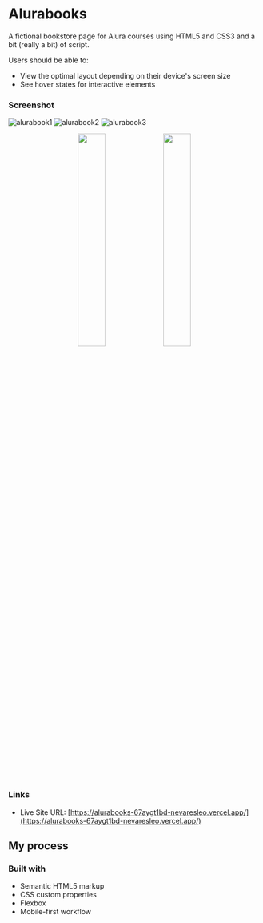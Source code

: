 # Alurabooks

A fictional bookstore page for Alura courses using HTML5 and CSS3 and a bit (really a bit) of script.


Users should be able to:

- View the optimal layout depending on their device's screen size
- See hover states for interactive elements

### Screenshot


![alurabook1](https://user-images.githubusercontent.com/107867127/181662045-80a9f4ec-3a31-4ba0-a366-ed15c0f3b2d0.JPG)
![alurabook2](https://user-images.githubusercontent.com/107867127/181662049-829459db-46fe-4f45-a8df-f5ed42ee4d5c.JPG)
![alurabook3](https://user-images.githubusercontent.com/107867127/181662055-538b849e-31d7-49cb-acc3-80e7246478b6.JPG)
<p align="center" width="100%">
    <img width="33%" src="https://user-images.githubusercontent.com/107867127/181662072-660c9e32-9749-4ff3-ab7c-dbd06ff22bdc.JPG">
    <img width="33%" src="https://user-images.githubusercontent.com/107867127/181662263-92387880-2680-428e-ad56-7b6f7cc49cf0.JPG">
</p>

### Links

- Live Site URL: [https://alurabooks-67aygt1bd-nevaresleo.vercel.app/](https://alurabooks-67aygt1bd-nevaresleo.vercel.app/)

## My process
### Built with

- Semantic HTML5 markup
- CSS custom properties
- Flexbox
- Mobile-first workflow
